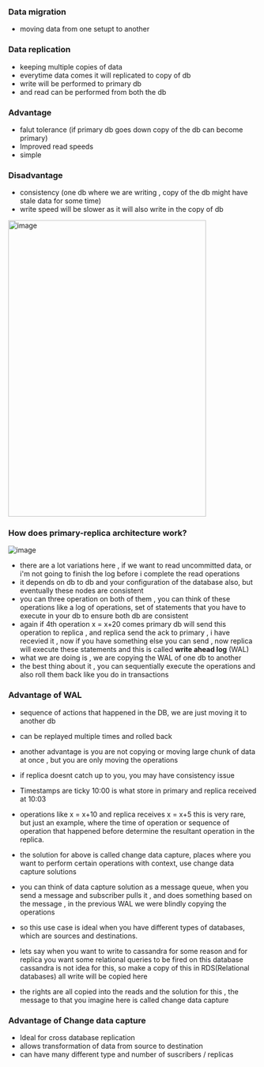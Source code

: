 ### Data migration
- moving data from one setupt to another

### Data replication 
- keeping multiple copies of data
- everytime data comes it will replicated to copy of db
- write will be performed to primary db
- and read can be performed from both the db

### Advantage
- falut tolerance (if primary db goes down copy of the db can become primary)
- Improved read speeds
- simple

### Disadvantage
- consistency (one db where we are writing , copy of the db might have stale data for some time)
- write speed will be slower as it will also write in the copy of db

<img width="400" height="600" alt="image" src="https://github.com/user-attachments/assets/fa954a0a-f3f2-4b79-90c8-aaec0732772a" />

### How does primary-replica architecture work?
![image](https://github.com/user-attachments/assets/367d24c7-0716-4bdb-bb54-20066ae82a04)

- there are a lot variations here , if we want to read uncommitted data, or i'm not going to finish the log before i complete the read operations
- it depends on db to db and your configuration of the database also, but eventually these nodes are consistent
- you can three operation on both of them , you can think of these operations like a log of operations, set of statements that you have to execute in your db to ensure both db are consistent
- again if 4th operation x = x+20 comes primary db will send this operation to replica , and replica send the ack to primary , i have recevied it , now if you have something else you can send , now replica will execute these statements and this is called **write ahead log** (WAL)
- what we are doing is , we are copying the WAL of one db to another
- the best thing about it , you can sequentially execute the operations and also roll them back like you do in transactions

### Advantage of WAL
- sequence of actions that happened in the DB, we are just moving it to another db
- can be replayed multiple times and rolled back
- another advantage is you are not copying or moving large chunk of data at once , but you are only moving the operations

- if replica doesnt catch up to you, you may have consistency issue
- Timestamps are ticky 10:00 is what store in primary and replica received at 10:03
- operations like x = x+10 and replica receives x = x+5 this is very rare, but just an example,  where the time of operation or sequence of operation that happened before determine the resultant operation in the replica.
- the solution for above is called change data capture, places where you want to perform certain operations with context, use change data capture solutions
- you can think of data capture solution as a message queue, when you send a message and subscriber pulls it , and does something based on the message , in the previous WAL we were blindly copying the operations
- so this use case is ideal when you have different types of databases, which are sources and destinations.
- lets say when you want to write to cassandra for some reason and for replica you want some relational queries to be fired on this database cassandra is not idea for this, so make a copy of this in RDS(Relational databases) all write will be copied here
- the rights are all copied into the reads and the solution for this , the message to that you imagine here is called change data capture

### Advantage of Change data capture 
- Ideal for cross database replication
- allows transformation of data from source to destination
- can have many different type and number of suscribers / replicas
